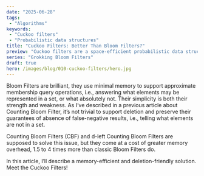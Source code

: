 ```yaml
---
date: "2025-06-28"
tags:
 - "Algorithms"
keywords:
 - "Cuckoo filters"
 - "Probabilistic data structures"
title: "Cuckoo Filters: Better Than Bloom Filters?"
preview: "Cuckoo filters are a space-efficient probabilistic data structure that can answer the question: 'Is this element in the set — no or maybe?'"
series: "Grokking Bloom Filters"
draft: true
hero: /images/blog/010-cuckoo-filters/hero.jpg
---
```


Bloom Filters are brilliant, they use minimal memory to support approximate membership query operations, i.e., answering what elements may be represented in a set, or what absolutely not. Their simplicity is both their strength and weakness. As I’ve described in a previous article about Counting Bloom Filter, it’s not trivial to support deletion and preserve their guarantees of absence of false-negative results, i.e., telling what elements are not in a set.

Counting Bloom Filters (CBF) and d-left Counting Bloom Filters are supposed to solve this issue, but they come at a cost of greater memory overhead, 1.5 to 4 times more than classic Bloom Filters do.

In this article, I’ll describe a memory-efficient and deletion-friendly solution. Meet the Cuckoo Filters!
